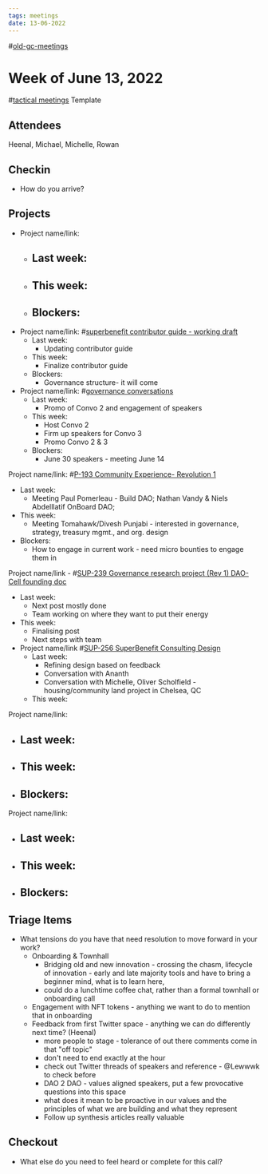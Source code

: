 ```yaml
---
tags: meetings
date: 13-06-2022
---
```

#[old-gc-meetings](/notes/general-circle/old-gc-meetings/old-gc-meetings.md) 
# Week of June 13, 2022
#[tactical meetings](/notes/archive/clarity/Tags/tactical%20meetings.md) Template
## Attendees
Heenal, Michael, Michelle, Rowan



## Checkin
- How do you arrive?



## Projects
- Project name/link:
	- Last week:
		- 
	- This week:
		- 
	- Blockers:
		- 
- Project name/link: #[superbenefit contributor guide - working draft](/notes/archive/clarity/Tags/superbenefit%20contributor%20guide%20-%20working%20draft.md) 
	- Last week:
		- Updating contributor guide
	- This week:
		- Finalize contributor guide
	- Blockers:
		- Governance structure- it will come
- Project name/link: #[governance conversations](/notes/archive/clarity/Tags/governance%20conversations.md) 
	- Last week:
		- Promo of Convo 2 and engagement of speakers
	- This week:
		- Host Convo 2
		- Firm up speakers for Convo 3
		- Promo Convo 2 & 3
	- Blockers:
		- June 30 speakers - meeting June 14 

Project name/link: #[P-193 Community Experience- Revolution 1](P-193%20Community%20Experience-%20Revolution%201) 
- Last week:
	- Meeting Paul Pomerleau - Build DAO; Nathan Vandy & Niels Abdelllatif OnBoard DAO; 
- This week:
	- Meeting Tomahawk/Divesh Punjabi - interested in governance, strategy, treasury mgmt., and org. design 
- Blockers:
	- How to engage in current work - need micro bounties to engage them in 

Project name/link - #[SUP-239 Governance research project (Rev 1) DAO-Cell founding doc](SUP-239%20Governance%20research%20project%20(Rev%201)%20DAO-Cell%20founding%20doc) 
- Last week: 
	- Next post mostly done
	- Team working on where they want to put their energy
- This week:
	- Finalising post
	- Next steps with team
- Project name/link #[SUP-256 SuperBenefit Consulting Design ](SUP-256%20SuperBenefit%20Consulting%20Design%20) 
	- Last week: 
		- Refining design based on feedback
		- Conversation with Ananth
		- Conversation with Michelle, Oliver Scholfield - housing/community land project in Chelsea, QC
	- This week:

Project name/link:
- Last week:
	- 
- This week:
	- 
- Blockers:
	- 

Project name/link:
- Last week:
	- 
- This week:
	- 
- Blockers:
	- 

## Triage Items
- What tensions do you have that need resolution to move forward in your work?
	- Onboarding & Townhall
		- Bridging old and new innovation - crossing the chasm, lifecycle of innovation - early and late majority tools and have to bring a beginner mind, what is to learn here, 
		- could do a lunchtime coffee chat, rather than a formal townhall or onboarding call
	- Engagement with NFT tokens - anything we want to do to mention that in onboarding
	- Feedback from first Twitter space - anything we can do differently next time? (Heenal)
		- more people to stage - tolerance of out there comments come in that "off topic"
		- don't need to end exactly at the hour
		- check out Twitter threads of speakers and reference - @Lewwwk to check before 
		- DAO 2 DAO - values aligned speakers, put a few provocative questions into this space
		- what does it mean to be proactive in our values and the principles of what we are building and what they represent
		- Follow up synthesis articles really valuable

## Checkout
- What else do you need to feel heard or complete for this call?
